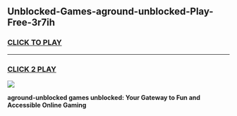 
## Unblocked-Games-aground-unblocked-Play-Free-3r7ih
<h3>
<a href="https://premium76.site?title=aground-unblocked&ref=12A">CLICK TO PLAY</a></h3>
<hr>

<h3>
<a href="https://premium76.site?title=aground-unblocked&ref=12A">CLICK 2 PLAY</a>
  
</h3>

<a href="https://premium76.site?title=aground-unblocked&ref=12A"><img src="https://clearcache.store/games.png"></a>


**aground-unblocked games unblocked: Your Gateway to Fun and Accessible Online Gaming**
